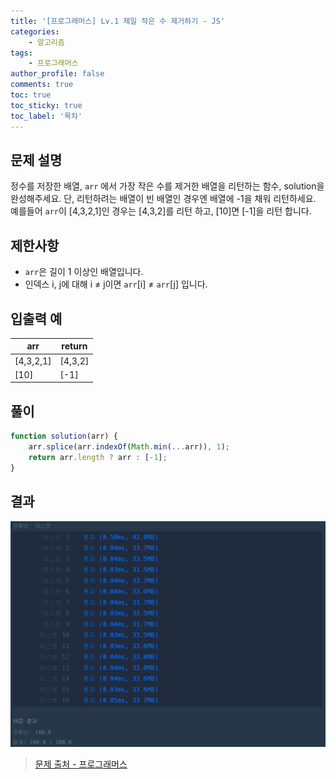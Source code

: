 ```yaml
---
title: '[프로그래머스] Lv.1 제일 작은 수 제거하기 - JS'
categories:
    - 알고리즘
tags:
    - 프로그래머스
author_profile: false
comments: true
toc: true
toc_sticky: true
toc_label: '목차'
---
```


## 문제 설명

정수를 저장한 배열, `arr` 에서 가장 작은 수를 제거한 배열을 리턴하는 함수, solution을 완성해주세요. 단, 리턴하려는 배열이 빈 배열인 경우엔 배열에 -1을 채워 리턴하세요. 예를들어 `arr`이 [4,3,2,1]인 경우는 [4,3,2]를 리턴 하고, [10]면 [-1]을 리턴 합니다.

## 제한사항

-   `arr`은 길이 1 이상인 배열입니다.
-   인덱스 i, j에 대해 i ≠ j이면 `arr`[i] ≠ `arr`[j] 입니다.

## 입출력 예

| arr       | return  |
| --------- | ------- |
| [4,3,2,1] | [4,3,2] |
| [10]      | [-1]    |

## 풀이

```javascript
function solution(arr) {
    arr.splice(arr.indexOf(Math.min(...arr)), 1);
    return arr.length ? arr : [-1];
}
```

## 결과

![result](/assets/images/2023/08/21/algorithm-22-result.png)

> [문제 출처 - 프로그래머스](https://school.programmers.co.kr/learn/courses/30/lessons/12935#)
